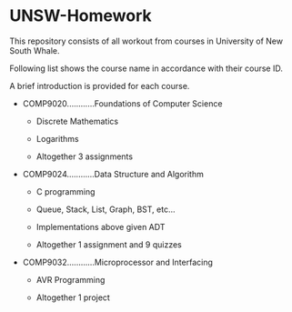 # UNSW-Homework

This repository consists of all workout from courses in University of New South Whale.

Following list shows the course name in accordance with their course ID.

A brief introduction is provided for each course.

- COMP9020............Foundations of Computer Science

  - Discrete Mathematics
  
  - Logarithms
  
  - Altogether 3 assignments
  
- COMP9024............Data Structure and Algorithm

  - C programming

  - Queue, Stack, List, Graph, BST, etc...
  
  - Implementations above given ADT
  
  - Altogether 1 assignment and 9 quizzes
  
- COMP9032............Microprocessor and Interfacing

  - AVR Programming
  
  - Altogether 1 project
